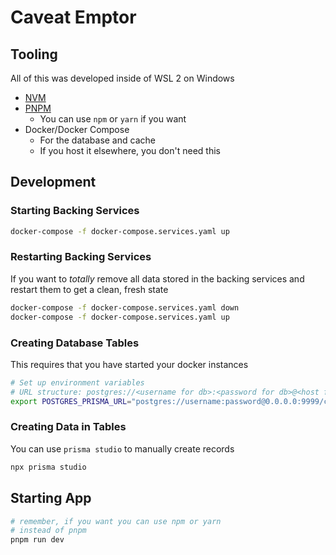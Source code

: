 # Caveat Emptor

## Tooling

All of this was developed inside of WSL 2 on Windows

- [NVM](https://github.com/nvm-sh/nvm)
- [PNPM](https://pnpm.io)
    - You can use `npm` or `yarn` if you want
- Docker/Docker Compose
    - For the database and cache
    - If you host it elsewhere, you don't need this

## Development

### Starting Backing Services

```sh
docker-compose -f docker-compose.services.yaml up
```

### Restarting Backing Services

If you want to _totally_ remove all data stored in the backing services
and restart them to get a clean, fresh state

```sh
docker-compose -f docker-compose.services.yaml down
docker-compose -f docker-compose.services.yaml up

```

### Creating Database Tables

This requires that you have started your docker instances

```sh
# Set up environment variables
# URL structure: postgres://<username for db>:<password for db>@<host for db>:<port for db>:<database name>
export POSTGRES_PRISMA_URL="postgres://username:password@0.0.0.0:9999/caveat_emptor"
``` 

### Creating Data in Tables

You can use `prisma studio` to manually create records

```sh
npx prisma studio
```

## Starting App

```sh
# remember, if you want you can use npm or yarn
# instead of pnpm
pnpm run dev
```
